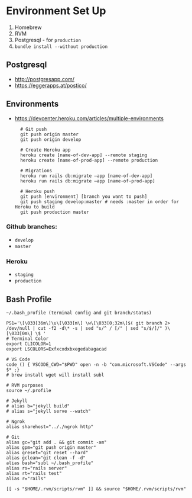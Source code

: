 # Environment Set Up

1. Homebrew
2. RVM
3. Postgresql - for `production`
4. `bundle install --without production`


## Postgresql
* http://postgresapp.com/
* https://eggerapps.at/postico/


## Environments
* https://devcenter.heroku.com/articles/multiple-environments

		# Git push
		git push origin master
		git push origin develop
		
		# Create Heroku app
		heroku create [name-of-dev-app] --remote staging
		heroku create [name-of-prod-app] --remote production

		# Migrations
		heroku run rails db:migrate —app [name-of-dev-app]
		heroku run rails db:migrate —app [name-of-prod-app]

		# Heroku push
		git push [environment] [branch you want to push] 
		git push staging develop:master # needs :master in order for Heroku to build
		git push production master
		

### Github branches: 
* `develop`
* `master`

### Heroku
* `staging`
* `production`

## Bash Profile

	~/.bash_profile (terminal config and git branch/status)

	PS1='\[\033[36m\]\u\[\033[m\] \w\[\033[0;32m\]$( git branch 2> /dev/null | cut -f2 -d\* -s | sed "s/^ / [/" | sed "s/$/]/" )\[\033[0m\] \$ '
	# Terminal Color
	export CLICOLOR=1
	export LSCOLORS=Exfxcxdxbxegedabagacad

	# VS Code
	code () { VSCODE_CWD="$PWD" open -n -b "com.microsoft.VSCode" --args $* ;}
	# brew install wget will install subl

	# RVM purposes
	source ~/.profile

	# Jekyll
	# alias b="jekyll build"
	# alias s="jekyll serve --watch"

	# Ngrok
	alias sharehost=".././ngrok http"

	# Git
	alias gc="git add . && git commit -am"
	alias gpm="git push origin master"
	alias greset="git reset --hard"
	alias gclean="git clean -f -d"
	alias bash="subl ~/.bash_profile"
	alias rs="rails server"
	alias rt="rails test"
	alias r="rails"

	[[ -s "$HOME/.rvm/scripts/rvm" ]] && source "$HOME/.rvm/scripts/rvm"
	


